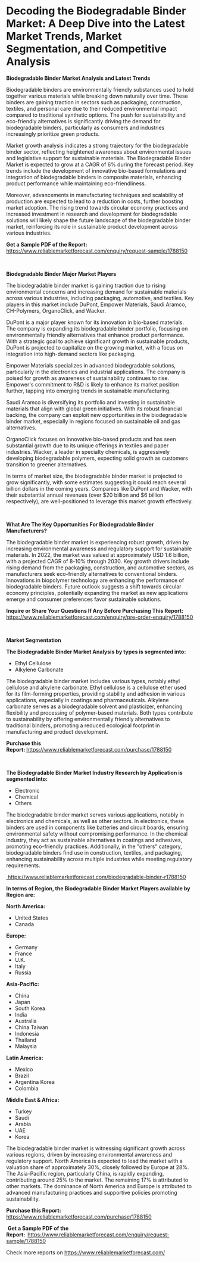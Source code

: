 <p><h1>Decoding the Biodegradable Binder Market: A Deep Dive into the Latest Market Trends, Market Segmentation, and Competitive Analysis</h1></p><p><strong>Biodegradable Binder Market Analysis and Latest Trends</strong></p>
<p><p>Biodegradable binders are environmentally friendly substances used to hold together various materials while breaking down naturally over time. These binders are gaining traction in sectors such as packaging, construction, textiles, and personal care due to their reduced environmental impact compared to traditional synthetic options. The push for sustainability and eco-friendly alternatives is significantly driving the demand for biodegradable binders, particularly as consumers and industries increasingly prioritize green products.</p><p>Market growth analysis indicates a strong trajectory for the biodegradable binder sector, reflecting heightened awareness about environmental issues and legislative support for sustainable materials. The Biodegradable Binder Market is expected to grow at a CAGR of 6% during the forecast period. Key trends include the development of innovative bio-based formulations and integration of biodegradable binders in composite materials, enhancing product performance while maintaining eco-friendliness.</p><p>Moreover, advancements in manufacturing techniques and scalability of production are expected to lead to a reduction in costs, further boosting market adoption. The rising trend towards circular economy practices and increased investment in research and development for biodegradable solutions will likely shape the future landscape of the biodegradable binder market, reinforcing its role in sustainable product development across various industries.</p></p>
<p><strong>Get a Sample PDF of the Report:&nbsp;</strong> <a href="https://www.reliablemarketforecast.com/enquiry/request-sample/1788150?utm_campaign=1108&utm_medium=2&utm_source=Github&utm_content=ia&utm_term=30012025&utm_id=biodegradable-binder">https://www.reliablemarketforecast.com/enquiry/request-sample/1788150</a></p>
<p>&nbsp;</p>
<p><strong>Biodegradable Binder Major Market Players</strong></p>
<p><p>The biodegradable binder market is gaining traction due to rising environmental concerns and increasing demand for sustainable materials across various industries, including packaging, automotive, and textiles. Key players in this market include DuPont, Empower Materials, Saudi Aramco, CH-Polymers, OrganoClick, and Wacker.</p><p>DuPont is a major player known for its innovation in bio-based materials. The company is expanding its biodegradable binder portfolio, focusing on environmentally friendly alternatives that enhance product performance. With a strategic goal to achieve significant growth in sustainable products, DuPont is projected to capitalize on the growing market, with a focus on integration into high-demand sectors like packaging.</p><p>Empower Materials specializes in advanced biodegradable solutions, particularly in the electronics and industrial applications. The company is poised for growth as awareness of sustainability continues to rise. Empower's commitment to R&D is likely to enhance its market position further, tapping into emerging trends in sustainable manufacturing.</p><p>Saudi Aramco is diversifying its portfolio and investing in sustainable materials that align with global green initiatives. With its robust financial backing, the company can exploit new opportunities in the biodegradable binder market, especially in regions focused on sustainable oil and gas alternatives.</p><p>OrganoClick focuses on innovative bio-based products and has seen substantial growth due to its unique offerings in textiles and paper industries. Wacker, a leader in specialty chemicals, is aggressively developing biodegradable polymers, expecting solid growth as customers transition to greener alternatives.</p><p>In terms of market size, the biodegradable binder market is projected to grow significantly, with some estimates suggesting it could reach several billion dollars in the coming years. Companies like DuPont and Wacker, with their substantial annual revenues (over $20 billion and $6 billion respectively), are well-positioned to leverage this market growth effectively.</p></p>
<p>&nbsp;</p>
<p><strong>What Are The Key Opportunities For Biodegradable Binder Manufacturers?</strong></p>
<p><p>The biodegradable binder market is experiencing robust growth, driven by increasing environmental awareness and regulatory support for sustainable materials. In 2022, the market was valued at approximately USD 1.6 billion, with a projected CAGR of 8-10% through 2030. Key growth drivers include rising demand from the packaging, construction, and automotive sectors, as manufacturers seek eco-friendly alternatives to conventional binders. Innovations in biopolymer technology are enhancing the performance of biodegradable binders. Future outlook suggests a shift towards circular economy principles, potentially expanding the market as new applications emerge and consumer preferences favor sustainable solutions.</p></p>
<p><strong>Inquire or Share Your Questions If Any Before Purchasing This Report:</strong> <a href="https://www.reliablemarketforecast.com/enquiry/pre-order-enquiry/1788150?utm_campaign=1108&utm_medium=2&utm_source=Github&utm_content=ia&utm_term=30012025&utm_id=biodegradable-binder">https://www.reliablemarketforecast.com/enquiry/pre-order-enquiry/1788150</a></p>
<p>&nbsp;</p>
<p><strong>Market Segmentation</strong></p>
<p><strong>The Biodegradable Binder Market Analysis by types is segmented into:</strong></p>
<p><ul><li>Ethyl Cellulose</li><li>Alkylene Carbonate</li></ul></p>
<p><p>The biodegradable binder market includes various types, notably ethyl cellulose and alkylene carbonate. Ethyl cellulose is a cellulose ether used for its film-forming properties, providing stability and adhesion in various applications, especially in coatings and pharmaceuticals. Alkylene carbonate serves as a biodegradable solvent and plasticizer, enhancing flexibility and processing of polymer-based materials. Both types contribute to sustainability by offering environmentally friendly alternatives to traditional binders, promoting a reduced ecological footprint in manufacturing and product development.</p></p>
<p><strong>Purchase this Report:&nbsp;</strong><a href="https://www.reliablemarketforecast.com/purchase/1788150?utm_campaign=1108&utm_medium=2&utm_source=Github&utm_content=ia&utm_term=30012025&utm_id=biodegradable-binder">https://www.reliablemarketforecast.com/purchase/1788150</a></p>
<p>&nbsp;</p>
<p><strong>The Biodegradable Binder Market Industry Research by Application is segmented into:</strong></p>
<p><ul><li>Electronic</li><li>Chemical</li><li>Others</li></ul></p>
<p><p>The biodegradable binder market serves various applications, notably in electronics and chemicals, as well as other sectors. In electronics, these binders are used in components like batteries and circuit boards, ensuring environmental safety without compromising performance. In the chemical industry, they act as sustainable alternatives in coatings and adhesives, promoting eco-friendly practices. Additionally, in the "others" category, biodegradable binders find use in construction, textiles, and packaging, enhancing sustainability across multiple industries while meeting regulatory requirements.</p></p>
<p><a href="https://www.reliablemarketforecast.com/biodegradable-binder-r1788150?utm_campaign=1108&utm_medium=2&utm_source=Github&utm_content=ia&utm_term=30012025&utm_id=biodegradable-binder">&nbsp;https://www.reliablemarketforecast.com/biodegradable-binder-r1788150</a></p>
<p><strong>In terms of Region, the Biodegradable Binder Market Players available by Region are:</strong></p>
<p>
    <p> <strong> North America: </strong>
        <ul>
            <li>United States</li>
            <li>Canada</li>
        </ul>
        </p> 
    <p> <strong> Europe: </strong>
        <ul>
            <li>Germany</li>
            <li>France</li>
            <li>U.K.</li>
            <li>Italy</li>
            <li>Russia</li>
        </ul>
        </p> 
    <p> <strong> Asia-Pacific: </strong>
        <ul>
            <li>China</li>
            <li>Japan</li>
            <li>South Korea</li>
            <li>India</li>
            <li>Australia</li>
            <li>China Taiwan</li>
            <li>Indonesia</li>
            <li>Thailand</li>
            <li>Malaysia</li>
        </ul>
        </p> 
    <p> <strong> Latin America: </strong>
        <ul>
            <li>Mexico</li>
            <li>Brazil</li>
            <li>Argentina Korea</li>
            <li>Colombia</li>
        </ul>
        </p> 
    <p> <strong> Middle East & Africa: </strong>
        <ul>
            <li>Turkey</li>
            <li>Saudi</li>
            <li>Arabia</li>
            <li>UAE</li>
            <li>Korea</li>
        </ul>
    </p>
    </p>
<p><p>The biodegradable binder market is witnessing significant growth across various regions, driven by increasing environmental awareness and regulatory support. North America is expected to lead the market with a valuation share of approximately 30%, closely followed by Europe at 28%. The Asia-Pacific region, particularly China, is rapidly expanding, contributing around 25% to the market. The remaining 17% is attributed to other markets. The dominance of North America and Europe is attributed to advanced manufacturing practices and supportive policies promoting sustainability.</p></p>
<p><strong>Purchase this Report: </strong><a href="https://www.reliablemarketforecast.com/purchase/1788150?utm_campaign=1108&utm_medium=2&utm_source=Github&utm_content=ia&utm_term=30012025&utm_id=biodegradable-binder">https://www.reliablemarketforecast.com/purchase/1788150</a></p>
<p>&nbsp;<strong>Get a Sample PDF of the Report:&nbsp;&nbsp;</strong><a href="https://www.reliablemarketforecast.com/enquiry/request-sample/1788150?utm_campaign=1108&utm_medium=2&utm_source=Github&utm_content=ia&utm_term=30012025&utm_id=biodegradable-binder">https://www.reliablemarketforecast.com/enquiry/request-sample/1788150</a></p>
<p><strong></strong></p>
<p>Check more reports on <a href="https://www.reliablemarketforecast.com/?utm_campaign=1108&utm_medium=2&utm_source=Github&utm_content=ia&utm_term=30012025&utm_id=biodegradable-binder">https://www.reliablemarketforecast.com/</a></p>